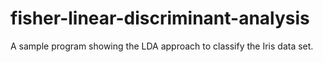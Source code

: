 # fisher-linear-discriminant-analysis
A sample program showing the LDA approach to classify the Iris data set.
